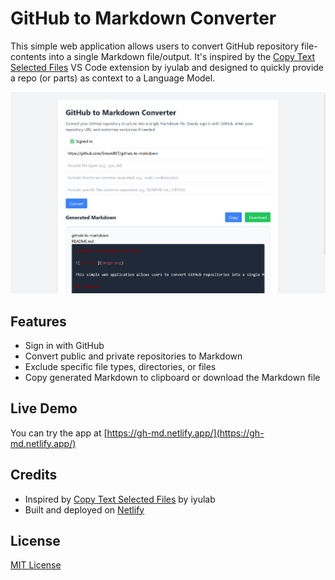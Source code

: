 # GitHub to Markdown Converter


This simple web application allows users to convert GitHub repository file-contents into a single Markdown file/output. It's inspired by the [Copy Text Selected Files](https://marketplace.visualstudio.com/items?itemName=iyulab.copy-text-selected-files) VS Code extension by iyulab and designed to quickly provide a repo (or parts) as context to a Language Model.

![image.png - screenshot of the app](image.png)

## Features

- Sign in with GitHub
- Convert public and private repositories to Markdown
- Exclude specific file types, directories, or files
- Copy generated Markdown to clipboard or download the Markdown file

## Live Demo

You can try the app at [https://gh-md.netlify.app/](https://gh-md.netlify.app/)

## Credits

- Inspired by [Copy Text Selected Files](https://marketplace.visualstudio.com/items?itemName=iyulab.copy-text-selected-files) by iyulab
- Built and deployed on [Netlify](https://www.netlify.com/)

## License

[MIT License](LICENSE)
